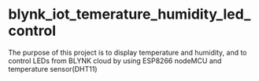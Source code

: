# blynk_iot_temerature_humidity_led_control
The purpose of this project is to display temperature and humidity, and to control LEDs from BLYNK cloud by using ESP8266 nodeMCU and temperature sensor(DHT11)
